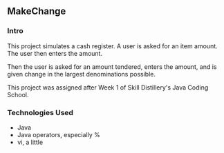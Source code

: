 ## MakeChange

### Intro
This project simulates a cash register. A user is asked for an item amount.
The user then enters the amount.

Then the user is asked for an amount tendered,
enters the amount, and is given change in the largest denominations possible.

This project was assigned after Week 1 of Skill Distillery's Java Coding School.

### Technologies Used
* Java
* Java operators, especially %
* vi, a little
